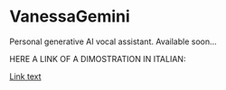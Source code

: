# VanessaGemini
Personal generative AI vocal assistant.
Available soon...

HERE A LINK OF A DIMOSTRATION IN ITALIAN:

[Link text](https://www.youtube.com/watch?v=9xRNCH3ql1U&t=677s&ab_channel=FullMoneky)
